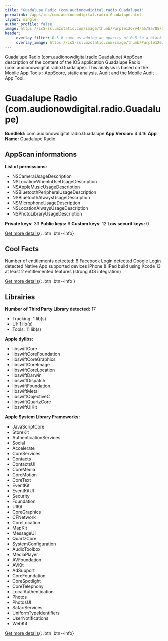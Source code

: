 ```yaml
---
title: "Guadalupe Radio (com.audionowdigital.radio.Guadalupe)"
permalink: /apps/ios/com.audionowdigital.radio.Guadalupe.html
layout: single
author_profile: false
image: https://is5-ssl.mzstatic.com/image/thumb/Purple126/v4/a5/8a/85/a58a853d-c7e9-f708-b162-ccf79c2d5c8d/AppIcon-0-0-1x_U007emarketing-0-0-0-6-0-0-sRGB-0-0-0-GLES2_U002c0-512MB-85-220-0-0.png/512x512bb.jpg
header: 
     overlay_filter: 0.5 # same as adding an opacity of 0.5 to a black background
     overlay_image: https://is5-ssl.mzstatic.com/image/thumb/Purple126/v4/a5/8a/85/a58a853d-c7e9-f708-b162-ccf79c2d5c8d/AppIcon-0-0-1x_U007emarketing-0-0-0-6-0-0-sRGB-0-0-0-GLES2_U002c0-512MB-85-220-0-0.png/512x512bb.jpg
---
```

Guadalupe Radio (com.audionowdigital.radio.Guadalupe) AppScan description of the content of the iOS application Guadalupe Radio (com.audionowdigital.radio.Guadalupe). This analysis is based on the Mobile App Tools : AppScore, static analysis, Audit and the Mobile Audit App Tool.

# Guadalupe Radio (com.audionowdigital.radio.Guadalupe)

**BundleId:** com.audionowdigital.radio.Guadalupe
**App Version:** 4.4.16
**App Name:** Guadalupe Radio


## AppScan informations 

**List of permissions:** 
- NSCameraUsageDescription
- NSLocationWhenInUseUsageDescription
- NSAppleMusicUsageDescription
- NSBluetoothPeripheralUsageDescription
- NSBluetoothAlwaysUsageDescription
- NSMicrophoneUsageDescription
- NSLocationAlwaysUsageDescription
- NSPhotoLibraryUsageDescription
  
  
**Private keys:** 33
**Public keys:** 6
**Custom keys:** 12
**Low securit keys:** 0
  
[Get more details](/pricing.html){: .btn .btn--info}

## Cool Facts

Number of entitlements detected: 6
Facebook Login detected
Google Login detected
Native App
supported devices iPhone & iPad
build using Xcode 13
at least 2 entitlemented features (strong iOS integration)
  
[Get more details](/pricing.html){: .btn .btn--info }

## Librairies 
**Number of Third Party Library detected:** 17
- Tracking: 1 lib(s)
- UI: 1 lib(s)
- Tools: 11 lib(s)


**Apple dylibs:**
- libswiftCore
- libswiftCoreFoundation
- libswiftCoreGraphics
- libswiftCoreImage
- libswiftCoreLocation
- libswiftDarwin
- libswiftDispatch
- libswiftFoundation
- libswiftMetal
- libswiftObjectiveC
- libswiftQuartzCore
- libswiftUIKit


**Apple System Library Frameworks:**
- JavaScriptCore
- StoreKit
- AuthenticationServices
- Social
- Accelerate
- CoreServices
- Contacts
- ContactsUI
- CoreMedia
- CoreMotion
- CoreText
- EventKit
- EventKitUI
- Security
- Foundation
- UIKit
- CoreGraphics
- CFNetwork
- CoreLocation
- MapKit
- MessageUI
- QuartzCore
- SystemConfiguration
- AudioToolbox
- MediaPlayer
- AVFoundation
- AVKit
- AdSupport
- CoreFoundation
- CoreSpotlight
- CoreTelephony
- LocalAuthentication
- Photos
- PhotosUI
- SafariServices
- UniformTypeIdentifiers
- UserNotifications
- WebKit


  
[Get more details](/pricing.html){: .btn .btn--info}

